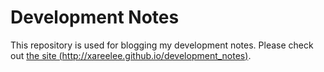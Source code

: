 # Development Notes

This repository is used for blogging my development notes. Please check out [the site (http://xareelee.github.io/development_notes)](http://xareelee.github.io/development_notes).